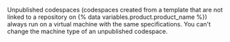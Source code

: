 Unpublished codespaces (codespaces created from a template that are not linked to a repository on {% data variables.product.product_name %}) always run on a virtual machine with the same specifications. You can't change the machine type of an unpublished codespace.
